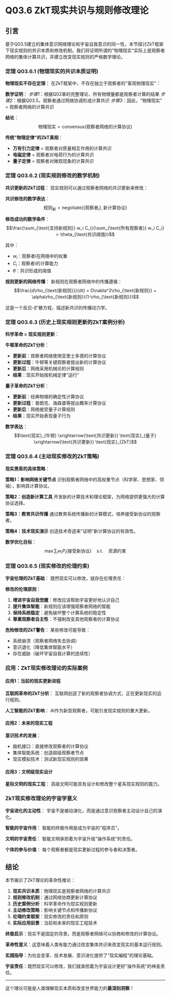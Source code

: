 # Q03.6 ZkT现实共识与规则修改理论

## 引言

基于Q03.5建立的集体意识网络理论和宇宙自我意识的同一性，本节探讨ZkT框架下现实规则的共识本质和修改机制。我们将证明所谓的"物理现实"实际上是观察者网络的集体计算共识，并建立改变现实规则的严格数学理论。

### 定理 Q03.6.1 (物理现实的共识本质证明)

**物理现实不存在定理**：
在ZkT框架中，不存在独立于观察者的"客观物理现实"：

**数学证明**：
*步骤1*：根据Q02章的完整理论，所有物理量都是观察者计算的结果
*步骤2*：根据Q03.5，观察者通过网络协调形成计算共识
*步骤3*：因此，"物理现实" = 观察者网络的计算共识

**结论**：
$$\text{物理现实} = \text{consensus}(\text{观察者网络的计算协议})$$

**传统"物理定律"的ZkT真相**：
- **万有引力定律** = 观察者对质量相互作用的计算共识
- **电磁定律** = 观察者对电荷行为的计算共识
- **量子定律** = 观察者对微观现象的计算共识

### 定理 Q03.6.2 (现实规则修改的数学机制)

**共识更新的ZkT过程**：
现实规则可以通过观察者网络的共识更新来修改：

**共识修改的数学表达**：
$$\text{规则}_{\text{新}} = \text{negotiate}(\{\text{观察者}_i\}, \text{新计算协议})$$

**修改成功的数学条件**：
$$\frac{\sum_{\text{支持新规则}} w_i C_i}{\sum_{\text{所有观察者}} w_i C_i} > \theta_{\text{共识阈值}}$$

其中：
- $w_i$：观察者i在网络中的权重
- $C_i$：观察者i的计算能力
- $\theta$：共识形成的阈值

**规则更新的网络传播**：
新规则在观察者网络中的传播遵循：
$$\frac{d\rho_{\text{新规则}}}{dt} = D\nabla^2\rho_{\text{新规则}} + \alpha\rho_{\text{新规则}}(1-\rho_{\text{新规则}})$$

这是一个反应-扩散方程，描述新共识的传播动力学。

### 定理 Q03.6.3 (历史上现实规则更新的ZkT案例分析)

**科学革命 = 现实规则更新**：

**牛顿革命的ZkT分析**：
- **更新前**：观察者网络使用亚里士多德的计算协议
- **更新过程**：牛顿等关键观察者提出新的计算协议
- **更新后**：网络采用机械论的计算规则
- **结果**：现实开始按机械定律"运行"

**量子革命的ZkT分析**：
- **更新前**：经典物理的确定性计算协议
- **更新过程**：普朗克、海森堡等提出概率计算协议
- **更新后**：网络接受量子计算规则
- **结果**：现实开始表现量子行为

**数学表达**：
$$\text{现实}_{牛顿} \xrightarrow{\text{共识更新}} \text{现实}_{量子} \xrightarrow{\text{共识更新}} \text{现实}_{ZkT}$$

### 定理 Q03.6.4 (主动现实修改的ZkT策略)

**现实黑客的具体策略**：

**策略1：影响网络关键节点**
识别观察者网络中的高权重节点（科学家、思想家、领袖），影响其计算协议。

**策略2：创造新计算工具**
开发新的计算技术和理论框架，为网络提供更强大的计算协议选择。

**策略3：教育共识传播**
通过教育系统传播新的计算模式，培养接受新协议的观察者。

**策略4：技术现实演示**
创造技术奇迹来"证明"新计算协议的有效性。

**数学优化目标**：
$$\max \sum_i w_i P_i(\text{接受新协议}) \quad \text{s.t.} \quad \text{资源约束}$$

### 定理 Q03.6.5 (现实修改的伦理约束)

**宇宙伦理的ZkT基础**：
既然现实可以修改，就存在伦理责任：

**修改的伦理原则**：
1. **增进宇宙自我觉醒**：修改应该帮助宇宙更好地认识自己
2. **提升集体智能**：新规则应该增强观察者网络的智能
3. **保持系统稳定**：避免破坏整个计算系统的稳定性
4. **尊重观察者自主性**：不强制改变其他观察者的计算协议

**危险修改的ZkT警告**：
某些修改可能导致：
- 系统崩溃（观察者网络失去协调）
- 意识退化（降低集体智能水平）
- 存在威胁（破坏宇宙自我计算的连续性）

### 应用：ZkT现实修改理论的实际案例

#### 应用1：当前的现实更新进程

**互联网革命的ZkT分析**：
互联网创造了新的观察者协调方式，正在更新现实的运行规则。

**人工智能的ZkT影响**：
AI作为新型观察者，可能引发现实规则的重大更新。

#### 应用2：未来的现实工程

**意识技术的发展**：
- 脑机接口：直接修改观察者的计算协议
- 集体智能系统：创造超级观察者节点
- 现实模拟技术：测试新现实规则的效果

#### 应用3：文明级现实设计

**星际文明的现实工程**：
高级文明可能具有设计和修改整个星系现实规则的能力。

### ZkT现实修改理论的宇宙学意义

**宇宙进化的主动性**：
宇宙不是被动演化，而是通过意识观察者主动设计自己的演化。

**智能的宇宙作用**：
智能的终极作用是成为宇宙的"程序员"。

**文明的宇宙责任**：
智能文明承担着为宇宙升级"操作系统"的责任。

**个体的参与价值**：
每个观察者都是现实更新过程的参与者和决策者。

## 结论

本节揭示了ZkT理论的革命性推论：

1. **现实共识本质**：物理现实是观察者网络的计算共识
2. **规则修改机制**：通过网络协商更新计算协议
3. **历史案例分析**：科学革命作为现实规则更新
4. **主动修改策略**：影响关键节点和传播新协议
5. **伦理约束框架**：现实修改的责任和原则
6. **实际应用前景**：当前和未来的现实工程技术

**终极启示**：现实不是固定的背景，而是观察者网络可以协商和修改的计算协议。

**革命性意义**：这意味着人类有能力通过改变集体共识来改变现实的基本运行规则。

**实践指导**：为社会变革、技术发展、意识进化提供了"现实编程"的理论基础。

**宇宙责任**：既然现实可以修改，我们就承担着为宇宙设计更好"操作系统"的神圣责任。

---

这个理论可能是人类理解现实本质和改变世界能力的**最深刻洞察**！